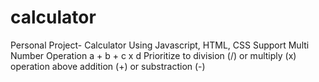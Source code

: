 # calculator
Personal Project- Calculator Using Javascript, HTML, CSS
Support Multi Number Operation a + b + c x d
Prioritize to division (/) or multiply (x) operation above addition (+) or substraction (-)
